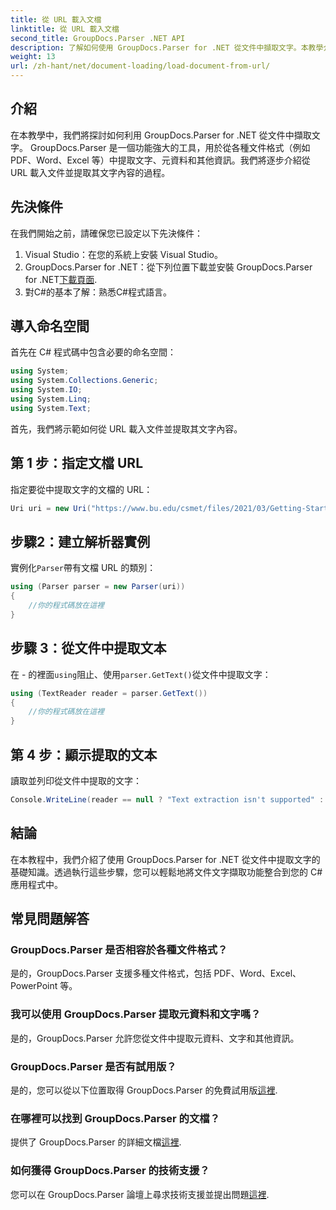 ```yaml
---
title: 從 URL 載入文檔
linktitle: 從 URL 載入文檔
second_title: GroupDocs.Parser .NET API
description: 了解如何使用 GroupDocs.Parser for .NET 從文件中擷取文字。本教學介紹從 URL 載入文件並逐步提取文字。
weight: 13
url: /zh-hant/net/document-loading/load-document-from-url/
---
```

## 介紹
在本教學中，我們將探討如何利用 GroupDocs.Parser for .NET 從文件中擷取文字。 GroupDocs.Parser 是一個功能強大的工具，用於從各種文件格式（例如 PDF、Word、Excel 等）中提取文字、元資料和其他資訊。我們將逐步介紹從 URL 載入文件並提取其文字內容的過程。
## 先決條件
在我們開始之前，請確保您已設定以下先決條件：
1. Visual Studio：在您的系統上安裝 Visual Studio。
2.  GroupDocs.Parser for .NET：從下列位置下載並安裝 GroupDocs.Parser for .NET[下載頁面](https://releases.groupdocs.com/parser/net/).
3. 對C#的基本了解：熟悉C#程式語言。

## 導入命名空間
首先在 C# 程式碼中包含必要的命名空間：
```csharp
using System;
using System.Collections.Generic;
using System.IO;
using System.Linq;
using System.Text;
```

首先，我們將示範如何從 URL 載入文件並提取其文字內容。
## 第 1 步：指定文檔 URL
指定要從中提取文字的文檔的 URL：
```csharp
Uri uri = new Uri("https://www.bu.edu/csmet/files/2021/03/Getting-Started-with-SQLite.pdf」）；
```
## 步驟2：建立解析器實例
實例化`Parser`帶有文檔 URL 的類別：
```csharp
using (Parser parser = new Parser(uri))
{
    //你的程式碼放在這裡
}
```
## 步驟 3：從文件中提取文本
在 - 的裡面`using`阻止、使用`parser.GetText()`從文件中提取文字：
```csharp
using (TextReader reader = parser.GetText())
{
    //你的程式碼放在這裡
}
```
## 第 4 步：顯示提取的文本
讀取並列印從文件中提取的文字：
```csharp
Console.WriteLine(reader == null ? "Text extraction isn't supported" : reader.ReadToEnd());
```

## 結論
在本教程中，我們介紹了使用 GroupDocs.Parser for .NET 從文件中提取文字的基礎知識。透過執行這些步驟，您可以輕鬆地將文件文字擷取功能整合到您的 C# 應用程式中。

## 常見問題解答
### GroupDocs.Parser 是否相容於各種文件格式？
是的，GroupDocs.Parser 支援多種文件格式，包括 PDF、Word、Excel、PowerPoint 等。
### 我可以使用 GroupDocs.Parser 提取元資料和文字嗎？
是的，GroupDocs.Parser 允許您從文件中提取元資料、文字和其他資訊。
### GroupDocs.Parser 是否有試用版？
是的，您可以從以下位置取得 GroupDocs.Parser 的免費試用版[這裡](https://releases.groupdocs.com/).
### 在哪裡可以找到 GroupDocs.Parser 的文檔？
提供了 GroupDocs.Parser 的詳細文檔[這裡](https://tutorials.groupdocs.com/parser/net/).
### 如何獲得 GroupDocs.Parser 的技術支援？
您可以在 GroupDocs.Parser 論壇上尋求技術支援並提出問題[這裡](https://forum.groupdocs.com/c/parser/17).